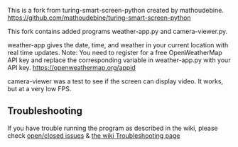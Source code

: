 This is a fork from turing-smart-screen-python created by mathoudebine.
https://github.com/mathoudebine/turing-smart-screen-python

This fork contains added programs weather-app.py and camera-viewer.py.

weather-app gives the date, time, and weather in your current location with real time updates.
Note: You need to register for a free OpenWeatherMap API key and replace the corresponding variable in weather-app.py with your API key.
https://openweathermap.org/appid

camera-viewer was a test to see if the screen can display video.  It works, but at a very low FPS.

## Troubleshooting
If you have trouble running the program as described in the wiki, please check [open/closed issues](https://github.com/mathoudebine/turing-smart-screen-python/issues) & [the wiki Troubleshooting page](https://github.com/mathoudebine/turing-smart-screen-python/wiki/Troubleshooting)


